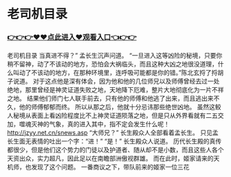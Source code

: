 # 老司机目录

### <a href="https://github.com/xinfue/dunp/issues/2">👉👉👉♥♥点此进入♥观看入口👈👉👉</a>

老司机目录
当真进不得？”
    孟长生沉声问道。
    “一旦进入这等凶险的秘境，只要你稍不留神，动了不该动的地方，恐怕会大祸临头，而且这种大凶之地很没道理，什么叫动了不该动的地方，在那种环境里，连呼吸可能都是你的错。”陈北玄捋了捋胡子说道。
    对于这点他是深有体会，因为他和他的几位师兄以及师傅曾经去过一处绝地，那里曾经是神灵证道失败之地，天地降下厄难，整片大地彻底化为一片不祥之地。
    结果他们师门七人联手前去，只有他的师傅和他逃了出来，而且逃出来不久，他的师傅郁郁而终。
    所以从那之后，他就十分忌讳那些绝世凶地。
    虽然这鲛人秘境从表面上看凶险程度比不上神灵证道陨落之地，但是只从外界看就有二五交加，噬魂灭神的气象，真的进入其中，指不定会发生什么呢！
    http://jzyy.net.cn/snews.asp
    “大师兄？”
    长生殿众人全部看着孟长生。
    只见孟长生面无表情的吐出一个字：“进！”
    “是！”
    长生殿众人说道。
    历代长生殿的真传都很少，但是他们这个势力的门徒以及护道者、随从却不是小数，而且这些人各个天资出众，实力超凡，因此足以在南瞻部洲傲视群雄。
    而在此时，姬家请来的天机师，也发现了这个问题。
    一番商议之下，带队前来的姬家一位三花
